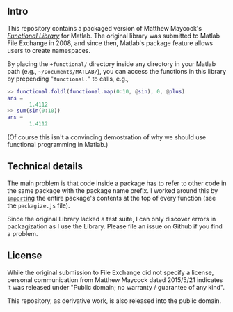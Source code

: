 ## Intro
This repository contains a packaged version of Matthew Maycock's [*Functional Library*](http://www.mathworks.com/matlabcentral/fileexchange/18835-functional-library) for Matlab. The original library was submitted to Matlab File Exchange in 2008, and since then, Matlab's package feature allows users to create namespaces.

By placing the `+functional/` directory inside any directory in your Matlab path (e.g., `~/Documents/MATLAB/`), you can access the functions in this library by prepending "`functional.`" to calls, e.g.,

```m
>> functional.foldl(functional.map(0:10, @sin), 0, @plus)
ans =
       1.4112
>> sum(sin(0:10))
ans =
       1.4112
```

(Of course this isn't a convincing demostration of why we should use functional programming in Matlab.)

## Technical details
The main problem is that code inside a package has to refer to other code in the same package with the package name prefix. I worked around this by [`import`ing](http://www.mathworks.com/help/matlab/matlab_oop/importing-classes.html) the entire package's contents at the top of every function (see the `packagize.js` file).

Since the original Library lacked a test suite, I can only discover errors in packagization as I use the Library. Please file an issue on Github if you find a problem.

## License
While the original submission to File Exchange did not specify a license, personal communication from Matthew Maycock dated 2015/5/21 indicates it was released under "Public domain; no warranty / guarantee of any kind".

This repository, as derivative work, is also released into the public domain.
